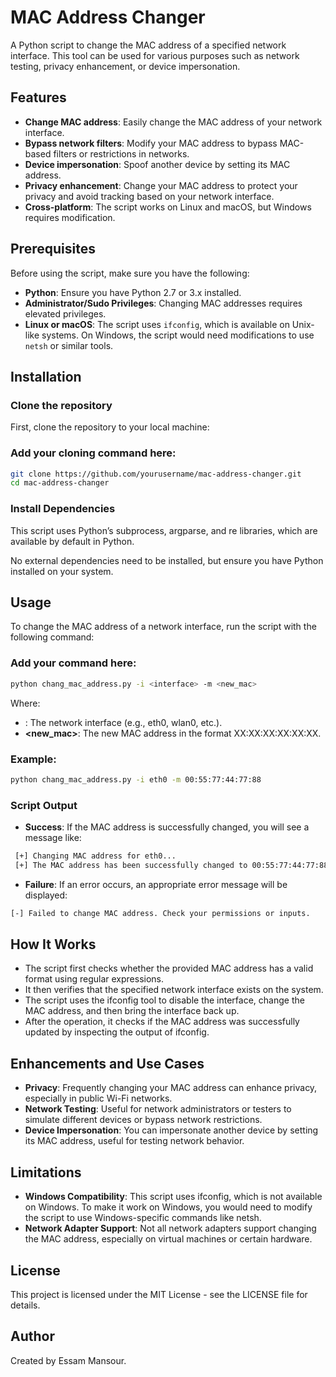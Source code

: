 # MAC Address Changer

A Python script to change the MAC address of a specified network interface. This tool can be used for various purposes such as network testing, privacy enhancement, or device impersonation.

## Features

- **Change MAC address**: Easily change the MAC address of your network interface.
- **Bypass network filters**: Modify your MAC address to bypass MAC-based filters or restrictions in networks.
- **Device impersonation**: Spoof another device by setting its MAC address.
- **Privacy enhancement**: Change your MAC address to protect your privacy and avoid tracking based on your network interface.
- **Cross-platform**: The script works on Linux and macOS, but Windows requires modification.

## Prerequisites

Before using the script, make sure you have the following:

- **Python**: Ensure you have Python 2.7 or 3.x installed.
- **Administrator/Sudo Privileges**: Changing MAC addresses requires elevated privileges.
- **Linux or macOS**: The script uses `ifconfig`, which is available on Unix-like systems. On Windows, the script would need modifications to use `netsh` or similar tools.

## Installation

### Clone the repository

First, clone the repository to your local machine:

### Add your cloning command here:
 ```bash
 git clone https://github.com/yourusername/mac-address-changer.git
 cd mac-address-changer
 ```

### Install Dependencies

This script uses Python’s subprocess, argparse, and re libraries, which are available by default in Python.

No external dependencies need to be installed, but ensure you have Python installed on your system.

## Usage

To change the MAC address of a network interface, run the script with the following command:

### Add your command here:
 ```bash
 python chang_mac_address.py -i <interface> -m <new_mac>
 ```

Where:
- **<interface>**: The network interface (e.g., eth0, wlan0, etc.).
- **<new_mac>**: The new MAC address in the format XX:XX:XX:XX:XX:XX.

### Example:

 ```bash
 python chang_mac_address.py -i eth0 -m 00:55:77:44:77:88
 ```

### Script Output

- **Success**: If the MAC address is successfully changed, you will see a message like:

```bash
 [+] Changing MAC address for eth0...
 [+] The MAC address has been successfully changed to 00:55:77:44:77:88
 ```

- **Failure**: If an error occurs, an appropriate error message will be displayed:

 ```bash
 [-] Failed to change MAC address. Check your permissions or inputs.
 ```

## How It Works

- The script first checks whether the provided MAC address has a valid format using regular expressions.
- It then verifies that the specified network interface exists on the system.
- The script uses the ifconfig tool to disable the interface, change the MAC address, and then bring the interface back up.
- After the operation, it checks if the MAC address was successfully updated by inspecting the output of ifconfig.

## Enhancements and Use Cases

- **Privacy**: Frequently changing your MAC address can enhance privacy, especially in public Wi-Fi networks.
- **Network Testing**: Useful for network administrators or testers to simulate different devices or bypass network restrictions.
- **Device Impersonation**: You can impersonate another device by setting its MAC address, useful for testing network behavior.

## Limitations

- **Windows Compatibility**: This script uses ifconfig, which is not available on Windows. To make it work on Windows, you would need to modify the script to use Windows-specific commands like netsh.
- **Network Adapter Support**: Not all network adapters support changing the MAC address, especially on virtual machines or certain hardware.

## License

This project is licensed under the MIT License - see the LICENSE file for details.


## Author

Created by Essam Mansour.
